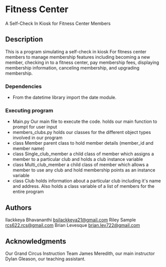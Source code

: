 # Fitness Center

A Self-Check In Kiosk for Fitness Center Members

## Description

This is a program simulating a self-check in kiosk For fitness center members to manage membership features including becoming a new member, checking in to a fitness center, pay membership fees, displaying membership information, canceling membership, and upgrading membership.

### Dependencies

* From the datetime library import the date module.

### Executing program

* Main.py
  Our main file to execute the code. holds our main function to prompt for user input
* members_clubs.py
  holds our classes for the different object types involved in our program
* class Member
  parent class to hold member details (member_id and member name)
* class Single_club_member
  a child class of member which assigns a member to a particular club and holds a club instance variable
* class Multi_club_member
  a child class of member which allows a member to use any club and hold membership points as an instance variable
* class Club
  holds information about a particular club including it's name and address. Also holds a class variable of a list of members for the entire 
  program

  

## Authors

Ilackkeya Bhavananthi bsilackkeya21@gmail.com
Riley Sample rcs622.rcs@gmail.com
Brian Levesque brian.lev722@gmail.com

## Acknowledgments
Our Grand Circus Instruction Team 
James Meredith, our main instructor
Dylan Gleason, our teaching assistant.
